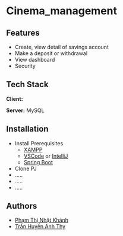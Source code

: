 # Cinema_management
## Features

- Create, view detail of savings account
- Make a deposit or withdrawal
- View dashboard
- Security

## Tech Stack

**Client:** 

**Server:** MySQL

## Installation

- Install Prerequisites
    - [XAMPP](https://www.apachefriends.org/download.html)
    - [VSCode](https://code.visualstudio.com/) or [IntelliJ](https://code.visualstudio.com/)
    - [Spring Boot]()
- Clone PJ
- .....
- .....
- .....

## Authors

- [Phạm Thị Nhật Khánh](https://github.com/khanh20521455)
- [Trần Huyền Anh Thy](https://github.com/Fish7749)
